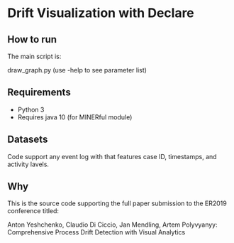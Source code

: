 # Drift Visualization with Declare


## How to run

The main script is:

draw_graph.py (use -help to see parameter list)


## Requirements

- Python 3 
- Requires java 10 (for MINERful module)

## Datasets

Code support any event log with that features case ID, timestamps, and activity lavels.

## Why



This is the source code supporting the full paper submission to the ER2019 conference titled:

Anton Yeshchenko, Claudio Di Ciccio, Jan Mendling, Artem Polyvyanyy: Comprehensive Process Drift Detection with Visual Analytics
